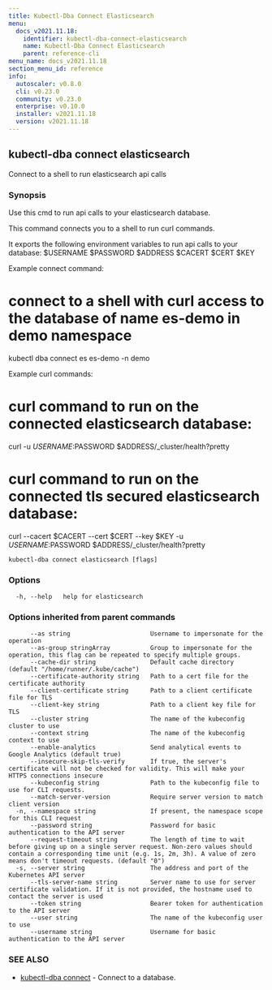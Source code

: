 ```yaml
---
title: Kubectl-Dba Connect Elasticsearch
menu:
  docs_v2021.11.18:
    identifier: kubectl-dba-connect-elasticsearch
    name: Kubectl-Dba Connect Elasticsearch
    parent: reference-cli
menu_name: docs_v2021.11.18
section_menu_id: reference
info:
  autoscaler: v0.8.0
  cli: v0.23.0
  community: v0.23.0
  enterprise: v0.10.0
  installer: v2021.11.18
  version: v2021.11.18
---
```


## kubectl-dba connect elasticsearch

Connect to a shell to run elasticsearch api calls

### Synopsis

Use this cmd to run api calls to your elasticsearch database. 

This command connects you to a shell to run curl commands. 

It exports the following environment variables to run api calls to your database:
  $USERNAME
  $PASSWORD
  $ADDRESS
  $CACERT
  $CERT
  $KEY

Example connect command:
  # connect to a shell with curl access to the database of name es-demo in demo namespace
  kubectl dba connect es es-demo -n demo

Example curl commands:
  # curl command to run on the connected elasticsearch database:
  curl -u $USERNAME:$PASSWORD $ADDRESS/_cluster/health?pretty

  # curl command to run on the connected tls secured elasticsearch database:
  curl --cacert $CACERT --cert $CERT --key $KEY  -u $USERNAME:$PASSWORD $ADDRESS/_cluster/health?pretty

```
kubectl-dba connect elasticsearch [flags]
```

### Options

```
  -h, --help   help for elasticsearch
```

### Options inherited from parent commands

```
      --as string                      Username to impersonate for the operation
      --as-group stringArray           Group to impersonate for the operation, this flag can be repeated to specify multiple groups.
      --cache-dir string               Default cache directory (default "/home/runner/.kube/cache")
      --certificate-authority string   Path to a cert file for the certificate authority
      --client-certificate string      Path to a client certificate file for TLS
      --client-key string              Path to a client key file for TLS
      --cluster string                 The name of the kubeconfig cluster to use
      --context string                 The name of the kubeconfig context to use
      --enable-analytics               Send analytical events to Google Analytics (default true)
      --insecure-skip-tls-verify       If true, the server's certificate will not be checked for validity. This will make your HTTPS connections insecure
      --kubeconfig string              Path to the kubeconfig file to use for CLI requests.
      --match-server-version           Require server version to match client version
  -n, --namespace string               If present, the namespace scope for this CLI request
      --password string                Password for basic authentication to the API server
      --request-timeout string         The length of time to wait before giving up on a single server request. Non-zero values should contain a corresponding time unit (e.g. 1s, 2m, 3h). A value of zero means don't timeout requests. (default "0")
  -s, --server string                  The address and port of the Kubernetes API server
      --tls-server-name string         Server name to use for server certificate validation. If it is not provided, the hostname used to contact the server is used
      --token string                   Bearer token for authentication to the API server
      --user string                    The name of the kubeconfig user to use
      --username string                Username for basic authentication to the API server
```

### SEE ALSO

* [kubectl-dba connect](/docs/v2021.11.18/reference/cli/kubectl-dba_connect)	 - Connect to a database.

